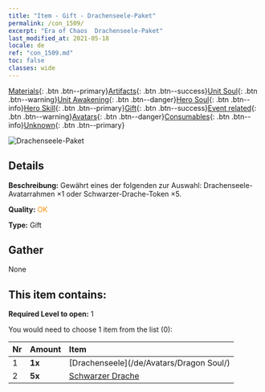 ```yaml
---
title: "Item - Gift - Drachenseele-Paket"
permalink: /con_1509/
excerpt: "Era of Chaos  Drachenseele-Paket"
last_modified_at: 2021-05-18
locale: de
ref: "con_1509.md"
toc: false
classes: wide
---
```

 [Materials](/ItemsDE/){: .btn .btn--primary}[Artifacts](/ItemsDE/Artifacts/){: .btn .btn--success}[Unit Soul](/ItemsDE/UnitSoul/){: .btn .btn--warning}[Unit Awakening](/ItemsDE/UnitAwakening/){: .btn .btn--danger}[Hero Soul](/ItemsDE/HeroSoul/){: .btn .btn--info}[Hero Skill](/ItemsDE/HeroSkill/){: .btn .btn--primary}[Gift](/ItemsDE/Gift/){: .btn .btn--success}[Event related](/ItemsDE/Events/){: .btn .btn--warning}[Avatars](/ItemsDE/Avatars/){: .btn .btn--danger}[Consumables](/ItemsDE/Consumables/){: .btn .btn--info}[Unknown](/ItemsDE/Unknown/){: .btn .btn--primary}

 ![Drachenseele-Paket](/images/t/i_907123.png)

## Details
 **Beschreibung:** Gewährt eines der folgenden zur Auswahl: Drachenseele-Avatarrahmen ×1 oder Schwarzer-Drache-Token ×5.

 **Quality:** <span style="color: #FF8C00">OK</span>

 **Type:** Gift

## Gather

  None

## This item contains:

 **Required Level to open:** 1

 You would need to choose 1 item from the list (0):

  | Nr | Amount |     Item    |
  |:---|:-------|:------------|
  | 1 |  **1x** | [Drachenseele](/de/Avatars/Dragon Soul/) |  | 
  | 2 |  **5x** | [Schwarzer Drache](/ItemsDE/unt_250/) |  | 
